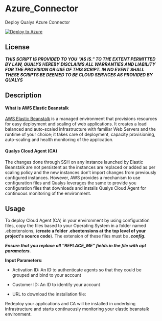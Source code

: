 # Azure_Connector
Deploy Qualys Azure Connector

[![Deploy to Azure](http://azuredeploy.net/deploybutton.png)](https://portal.azure.com/#create/Microsoft.Template/uri/https%3A%2F%2Fraw.githubusercontent.com%2FQualys-Public%2Fazure_connector%2Fmaster%2Fazuredeploy.json) 

## License
_**THIS SCRIPT IS PROVIDED TO YOU "AS IS."  TO THE EXTENT PERMITTED BY LAW, QUALYS HEREBY DISCLAIMS ALL WARRANTIES AND LIABILITY FOR THE PROVISION OR USE OF THIS SCRIPT.  IN NO EVENT SHALL THESE SCRIPTS BE DEEMED TO BE CLOUD SERVICES AS PROVIDED BY QUALYS**_


## Description

#### What is AWS Elastic Beanstalk
[AWS Elastic Beanstalk](https://docs.aws.amazon.com/elastic-beanstalk/index.html) is a managed environment that provisions resources for easy deployment and scaling of web applications. It creates a load balanced and auto-scaled infrastructure with familiar Web Servers
and the runtime of your choice; it takes care of deployment, capacity provisioning, auto-scaling and
health monitoring of the application.

#### Qualys Cloud Agent (CA)
The changes done through SSH on any instance launched by Elastic Beanstalk are not persistent as the
instances are replaced or added as per scaling policy and the new instances don’t import changes from
previously configured instances. However, AWS provides a mechanism to use configuration files and
Qualys leverages the same to provide you configuration files that downloads and installs Qualys Cloud
Agent for continuous monitoring of the environment.

## Usage
To deploy Cloud Agent (CA) in your environment by using configuration files, copy the files based to your Operating System 
in a folder named .ebextensions, (**create a folder .ebextensions at the top level of your project's source code**).
The extension of these files must be _**.config**_.

_**Ensure that you replace all “REPLACE_ME” fields in the file with apt parameters.**_

**Input Parameters:**

* Activation ID:
An ID to authenticate agents so that they could be grouped and bind to your account

* Customer ID:
An ID to identify your account

* URL to download the installation file: 

Redeploy your applications and CA will be installed in underlying infrastructure and starts continuously monitoring your elastic beanstalk environment.
